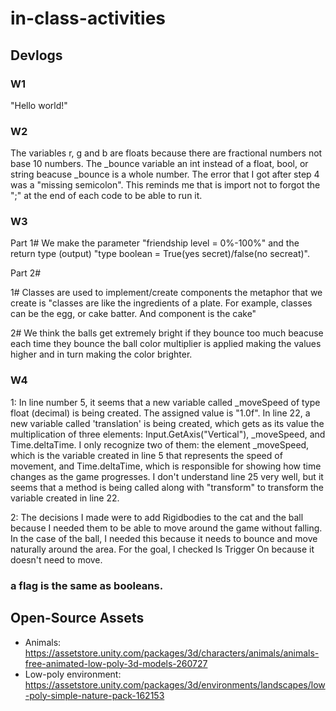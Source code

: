 # in-class-activities
## Devlogs
### W1
"Hello world!"

### W2

The variables r, g and b are floats because there are fractional numbers not base 10 numbers.
The _bounce variable an int instead of a float, bool, or string beacuse _bounce is a whole number. 
The error that I got after step 4 was a "missing semicolon". This reminds me that is import not to forgot the ";" at the end of each code to be able to run it.

### W3

Part 1#
We make the parameter "friendship level = 0%-100%" and the return type (output) "type boolean = True(yes secret)/false(no secreat)".

Part 2#

1# Classes are used to implement/create components the metaphor that we create is "classes are like the ingredients of a plate. For example, classes can be the egg, or cake batter. And component is the cake"

2# We think the balls get extremely bright if they bounce
too much beacuse each time they bounce the ball color multiplier
is applied making the values higher and in turn making the color
brighter.

### W4
1:
In line number 5, it seems that a new variable called _moveSpeed of type float (decimal) is being created. The assigned value is "1.0f". In line 22, a new variable called 'translation' is being created, which gets as its value the multiplication of three elements: Input.GetAxis("Vertical"), _moveSpeed, and Time.deltaTime. I only recognize two of them: the element _moveSpeed, which is the variable created in line 5 that represents the speed of movement, and Time.deltaTime, which is responsible for showing how time changes as the game progresses. I don't understand line 25 very well, but it seems that a method is being called along with "transform" to transform the variable created in line 22.

2:
The decisions I made were to add Rigidbodies to the cat and the ball because I needed them to be able to move around the game without falling. In the case of the ball, I needed this because it needs to bounce and move naturally around the area. For the goal, I checked Is Trigger On because it doesn't need to move.


### a flag is the same as booleans.

## Open-Source Assets

- Animals: https://assetstore.unity.com/packages/3d/characters/animals/animals-free-animated-low-poly-3d-models-260727 
- Low-poly environment: https://assetstore.unity.com/packages/3d/environments/landscapes/low-poly-simple-nature-pack-162153 
